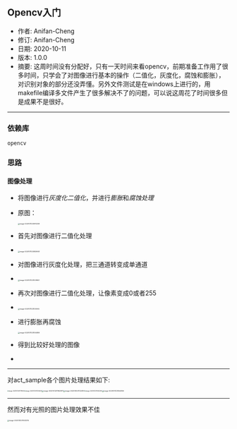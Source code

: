 



## Opencv入门

- 作者: Anifan-Cheng
- 修订: Anifan-Cheng
- 日期: 2020-10-11
- 版本: 1.0.0
- 摘要: 这周时间没有分配好，只有一天时间来看opencv，前期准备工作用了很多时间，只学会了对图像进行基本的操作（二值化，灰度化，腐蚀和膨胀），对识别对象的部分还没弄懂。另外文件测试是在windows上进行的，用makefile编译多文件产生了很多解决不了的问题，可以说这周花了时间很多但是成果不是很好。

---

### 依赖库

```markdown
opencv
```



### 思路

#### **图像处理**
- 将图像进行*灰度化二值化*，并进行*膨胀*和*腐蚀处理*

- 原图：

  <img src="C:\Users\root\AppData\Roaming\Typora\typora-user-images\image-20201011230912501.png" alt="image-20201011230910259" style="zoom:25%;" />

- 首先对图像进行二值化处理

- <img src="C:\Users\root\AppData\Roaming\Typora\typora-user-images\image-20201011230829651.png" alt="image-20201011230829651" style="zoom:25%;" />

- 对图像进行灰度化处理，把三通道转变成单通道

- <img src="C:\Users\root\AppData\Roaming\Typora\typora-user-images\image-20201011231009841.png" alt="image-20201011231009841" style="zoom:25%;" />

- 再次对图像进行二值化处理，让像素变成0或者255

- <img src="C:\Users\root\AppData\Roaming\Typora\typora-user-images\image-20201011231034145.png" alt="image-20201011231034145" style="zoom:25%;" />

- 进行膨胀再腐蚀

  <img src="C:\Users\root\AppData\Roaming\Typora\typora-user-images\image-20201011231054806.png" alt="image-20201011231054806" style="zoom:25%;" />

- 得到比较好处理的图像

- 

  

  ---



对act_sample各个图片处理结果如下:

<img src="C:\Users\root\AppData\Roaming\Typora\typora-user-images\image-20201012011719040.png" alt="image-20201012011719040" style="zoom:20%;" /><img src="C:\Users\root\AppData\Roaming\Typora\typora-user-images\image-20201012011254637.png" alt="image-20201012011254637" style="zoom:20%;" /><img src="C:\Users\root\AppData\Roaming\Typora\typora-user-images\image-20201012011843871.png" alt="image-20201012011843871" style="zoom:25%;" /><img src="C:\Users\root\AppData\Roaming\Typora\typora-user-images\image-20201012011324151.png" alt="image-20201012011324151" style="zoom:25%;" /><img src="C:\Users\root\AppData\Roaming\Typora\typora-user-images\image-20201012011442394.png" alt="image-20201012011442394" style="zoom:20%;" /><img src="C:\Users\root\AppData\Roaming\Typora\typora-user-images\image-20201011231054806.png" alt="image-20201011231054806" style="zoom:25%;" />

---



然而对有光照的图片处理效果不佳

<img src="C:\Users\root\AppData\Roaming\Typora\typora-user-images\image-20201012011633315.png" alt="image-20201012011633315" style="zoom:25%;" />